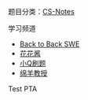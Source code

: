 题目分类：[CS-Notes](https://github.com/CyC2018/CS-Notes/blob/master/notes/Leetcode%20%E9%A2%98%E8%A7%A3%20-%20%E7%9B%AE%E5%BD%95.md)

学习频道

- [Back to Back SWE](https://www.youtube.com/channel/UCmJz2DV1a3yfgrR7GqRtUUA)
- [花花酱](https://space.bilibili.com/9880352?from=search&seid=9395065874802859629)
- [小Q刷题](https://space.bilibili.com/149758?from=search&seid=1097042333993831009)
- [绵羊教授](https://space.bilibili.com/354892788?from=search&seid=6549052393519048731)

Test PTA
